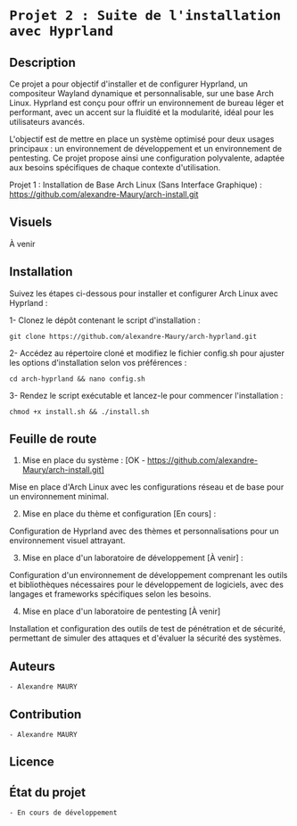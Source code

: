 # `Projet 2 : Suite de l'installation avec Hyprland`

## Description
Ce projet a pour objectif d'installer et de configurer Hyprland, un compositeur Wayland dynamique et personnalisable, sur une base Arch Linux. Hyprland est conçu pour offrir un environnement de bureau léger et performant, avec un accent sur la fluidité et la modularité, idéal pour les utilisateurs avancés.

L'objectif est de mettre en place un système optimisé pour deux usages principaux : un environnement de développement et un environnement de pentesting. Ce projet propose ainsi une configuration polyvalente, adaptée aux besoins spécifiques de chaque contexte d'utilisation.

Projet 1 : Installation de Base Arch Linux (Sans Interface Graphique) : https://github.com/alexandre-Maury/arch-install.git

## Visuels
À venir

## Installation

Suivez les étapes ci-dessous pour installer et configurer Arch Linux avec Hyprland :


1- Clonez le dépôt contenant le script d'installation :

    git clone https://github.com/alexandre-Maury/arch-hyprland.git

2- Accédez au répertoire cloné et modifiez le fichier config.sh pour ajuster les options d'installation selon vos préférences :

    cd arch-hyprland && nano config.sh

3- Rendez le script exécutable et lancez-le pour commencer l'installation :

    chmod +x install.sh && ./install.sh


## Feuille de route

1. Mise en place du système : [OK - https://github.com/alexandre-Maury/arch-install.git]

Mise en place d'Arch Linux avec les configurations réseau et de base pour un environnement minimal.

2. Mise en place du thème et configuration [En cours] :

Configuration de Hyprland avec des thèmes et personnalisations pour un environnement visuel attrayant.

3. Mise en place d'un laboratoire de développement [À venir] :

Configuration d'un environnement de développement comprenant les outils et bibliothèques nécessaires pour le développement de logiciels, avec des langages et frameworks spécifiques selon les besoins.

4. Mise en place d'un laboratoire de pentesting [À venir]

Installation et configuration des outils de test de pénétration et de sécurité, permettant de simuler des attaques et d'évaluer la sécurité des systèmes.

## Auteurs
`- Alexandre MAURY`

## Contribution
`- Alexandre MAURY`

## Licence

## État du projet
`- En cours de développement`